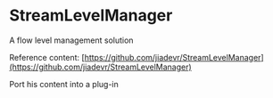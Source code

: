 # StreamLevelManager
A flow level management solution

Reference content: [https://github.com/jiadevr/StreamLevelManager](https://github.com/jiadevr/StreamLevelManager)

Port his content into a plug-in
